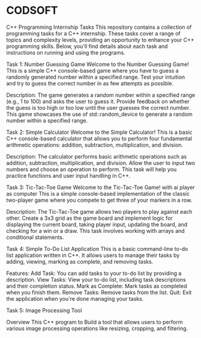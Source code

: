 # CODSOFT
C++ Programming Internship Tasks
This repository contains a collection of programming tasks for a C++ internship. 
These tasks cover a range of topics and complexity levels, providing an opportunity to enhance your C++ programming skills. 
Below, you'll find details about each task and instructions on running and using the programs.

Task 1: Number Guessing Game
Welcome to the Number Guessing Game! This is a simple C++ console-based game where you have to guess a randomly generated number within a specified range. 
Test your intuition and try to guess the correct number in as few attempts as possible.

Description:
The game generates a random number within a specified range (e.g., 1 to 100) and asks the user to guess it. 
Provide feedback on whether the guess is too high or too low until the user guesses the correct number. 
This game showcases the use of std::random_device to generate a random number within a specified range.

Task 2: Simple Calculator
Welcome to the Simple Calculator! This is a basic C++ console-based calculator that allows you to perform four fundamental arithmetic operations: addition, subtraction, multiplication, and division.

Description:
The calculator performs basic arithmetic operations such as addition, subtraction, multiplication, and division. Allow the user to input two numbers and choose an operation to perform. This task will help you practice functions and user input handling in C++.

Task 3: Tic-Tac-Toe Game
Welcome to the Tic-Tac-Toe Game! with ai player as computer This is a simple console-based implementation of the classic two-player game where you compete to get three of your markers in a row.

Description:
The Tic-Tac-Toe game allows two players to play against each other. 
Create a 3x3 grid as the game board and implement logic for displaying the current board, taking player input, updating the board, and checking for a win or a draw. 
This task involves working with arrays and conditional statements.

Task 4: Simple To-Do List Application
This is a basic command-line to-do list application written in C++. It allows users to manage their tasks by adding, viewing, marking as complete, and removing tasks.

Features:
Add Task: You can add tasks to your to-do list by providing a description.
View Tasks: View your to-do list, including task descriptions and their completion status.
Mark as Complete: Mark tasks as completed when you finish them.
Remove Tasks: Remove tasks from the list.
Quit: Exit the application when you're done managing your tasks.

Task 5: Image Processing Tool 

Overview
This C++ program to Build a tool that allows users to perform various image processing operations
like resizing, cropping, and filtering.
